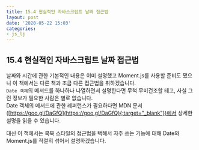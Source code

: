 ```yaml
---
title: 15.4 현실적인 자바스크립트 날짜 접근법
layout: post
date: '2020-05-22 15:03'
categories:
- js_lj
---
```


## 15.4 현실적인 자바스크립트 날짜 접근법

날짜와 시간에 관한 기본적인 내용은 이미 설명했고 Moment.js를 사용할 준비도 됐으니 이 책에서는 다른 책과 조금 다른 접근법을 취하겠습니다.  
`Date 객체`의 메서드를 하나하나 나열하면서 설명한다면 무척 무미건조할 테고, 사실 그런 정보가 필요한 사람은 별로 없습니다.  
Date 객체의 메서드에 관한 레퍼런스가 필요하다면 MDN 문서([https://goo.gl/DaGfQ](https://goo.gl/DaGfQ){:target="_blank"})에서 상세한 설명을 읽을 수 있습니다.

대신 이 책에서는 쿡북 스타일의 접근법을 택해서 자주 쓰는 기능에 대해 Date와 Moment.js를 적절히 섞어서 설명하겠습니다.